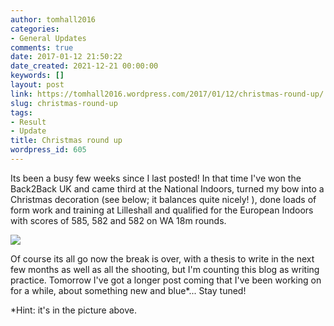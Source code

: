 ```yaml
---
author: tomhall2016
categories:
- General Updates
comments: true
date: 2017-01-12 21:50:22
date_created: 2021-12-21 00:00:00
keywords: []
layout: post
link: https://tomhall2016.wordpress.com/2017/01/12/christmas-round-up/
slug: christmas-round-up
tags:
- Result
- Update
title: Christmas round up
wordpress_id: 605
---
```


Its been a busy few weeks since I last posted! In that time I've won the Back2Back UK and came third at the National Indoors, turned my bow into a Christmas decoration (see below; it balances quite nicely! ), done loads of form work and training at Lilleshall and qualified for the European Indoors with scores of 585, 582 and 582 on WA 18m rounds.

[![](https://tomhall2016.files.wordpress.com/2017/01/wp-1484257229156.jpg)](http://tomhall2016.files.wordpress.com/2017/01/wp-1484257229156.jpg)

Of course its all go now the break is over, with a thesis to write in the next few months as well as all the shooting, but I'm counting this blog as writing practice. Tomorrow I've got a longer post coming that I've been working on for a while, about something new and blue*... Stay tuned!

*Hint: it's in the picture above.